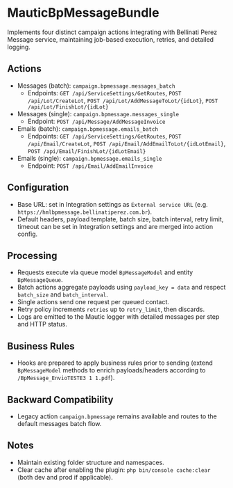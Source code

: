 # MauticBpMessageBundle

Implements four distinct campaign actions integrating with Bellinati Perez Message service, maintaining job-based execution, retries, and detailed logging.

## Actions

- Messages (batch): `campaign.bpmessage.messages_batch`
  - Endpoints: `GET /api/ServiceSettings/GetRoutes`, `POST /api/Lot/CreateLot`, `POST /api/Lot/AddMessageToLot/{idLot}`, `POST /api/Lot/FinishLot/{idLot}`
- Messages (single): `campaign.bpmessage.messages_single`
  - Endpoint: `POST /api/Message/AddMessageInvoice`
- Emails (batch): `campaign.bpmessage.emails_batch`
  - Endpoints: `GET /api/ServiceSettings/GetRoutes`, `POST /api/Email/CreateLot`, `POST /api/Email/AddEmailToLot/{idLotEmail}`, `POST /api/Email/FinishLot/{idLotEmail}`
- Emails (single): `campaign.bpmessage.emails_single`
  - Endpoint: `POST /api/Email/AddEmailInvoice`

## Configuration

- Base URL: set in Integration settings as `External service URL` (e.g. `https://hmlbpmessage.bellinatiperez.com.br`).
- Default headers, payload template, batch size, batch interval, retry limit, timeout can be set in Integration settings and are merged into action config.

## Processing

- Requests execute via queue model `BpMessageModel` and entity `BpMessageQueue`.
- Batch actions aggregate payloads using `payload_key = data` and respect `batch_size` and `batch_interval`.
- Single actions send one request per queued contact.
- Retry policy increments `retries` up to `retry_limit`, then discards.
- Logs are emitted to the Mautic logger with detailed messages per step and HTTP status.

## Business Rules

- Hooks are prepared to apply business rules prior to sending (extend `BpMessageModel` methods to enrich payloads/headers according to `/BpMessage_EnvioTESTE3 1 1.pdf`).

## Backward Compatibility

- Legacy action `campaign.bpmessage` remains available and routes to the default messages batch flow.

## Notes

- Maintain existing folder structure and namespaces.
- Clear cache after enabling the plugin: `php bin/console cache:clear` (both dev and prod if applicable).